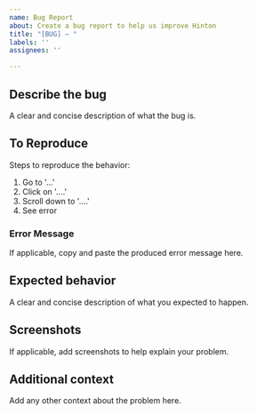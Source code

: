 ```yaml
---
name: Bug Report
about: Create a bug report to help us improve Hinton
title: "[BUG] – "
labels: ''
assignees: ''

---
```


## Describe the bug
A clear and concise description of what the bug is.

## To Reproduce
Steps to reproduce the behavior:
1. Go to '...'
2. Click on '....'
3. Scroll down to '....'
4. See error

### Error Message
If applicable, copy and paste the produced error message here.

## Expected behavior
A clear and concise description of what you expected to happen.

## Screenshots
If applicable, add screenshots to help explain your problem.

## Additional context
Add any other context about the problem here.
